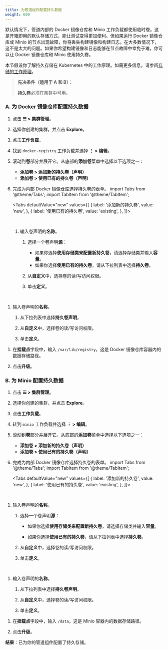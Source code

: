 ```yaml
---
title: 为管道组件配置持久数据
weight: 600
---
```


默认情况下，管道内部的 Docker 镜像仓库和 Minio 工作负载都使用临时卷。这是开箱即用的默认存储方式，能让测试变得更加便利。但如果运行 Docker 镜像仓库或 Minio 的节点出现故障，你将丢失构建镜像和构建日志。在大多数情况下，这不是太大的问题。如果你希望构建镜像和日志能够在节点故障中幸免于难，你可以让 Docker 镜像仓库和 Minio 使用持久卷。

本节假设你了解持久存储在 Kubernetes 中的工作原理。如需更多信息，请参阅[存储的工作原理]({{<baseurl>}}/rancher/v2.6/en/cluster-admin/volumes-and-storage/how-storage-works/)。

> **先决条件（适用于 A 和 B）：**
>
> [持久卷]({{<baseurl>}}/rancher/v2.6/en/cluster-admin/volumes-and-storage/)必须在集群中可用。

### A. 为 Docker 镜像仓库配置持久数据

1. 点击 **☰ > 集群管理**。
1. 选择你创建的集群，并点击 **Explore**。
1. 点击**工作负载**。

1. 找到 `docker-registry` 工作负载并选择 **⋮ > 编辑**。

1. 滚动到**卷**部分并展开它。从底部的**添加卷**菜单中选择以下选项之一：

   - **添加卷 > 添加新的持久卷（声明）**
   - **添加卷 > 使用已有的持久卷（声明）**

1. 完成为内部 Docker 镜像仓库选择持久卷的表单。
   import Tabs from '@theme/Tabs';
   import TabItem from '@theme/TabItem';

   <Tabs
   defaultValue="new"
   values={[
   { label: '添加新的持久卷', value: 'new', },
   { label: '使用已有的持久卷', value: 'existing', },
   ]}>

   <TabItem value="new">
   <br/>

   1. 输入卷声明的**名称**。
      1. 选择一个卷声明**源**：

         - 如果你选择**使用存储类来配置新持久卷**，请选择存储类并输入**容量**。
         - 如果你选择**使用已有的持久卷**，请从下拉列表中选择**持久卷**。
      1. 从**自定义**中，选择卷的读/写访问权限。
      1. 单击**定义**。

</TabItem>

<TabItem value="existing"><br/>

   1. 输入卷声明的**名称**。

      1. 从下拉列表中选择**持久卷声明**。

      1. 从**自定义**中，选择卷的读/写访问权限。

      1. 单击**定义**。

</TabItem>

</Tabs>

1. 在**挂载点**字段中，输入 `/var/lib/registry`，这是 Docker 镜像仓库容器内的数据存储路径。

1. 点击**升级**。

### B. 为 Minio 配置持久数据

1. 点击 **☰ > 集群管理**。
1. 选择你创建的集群，并点击 **Explore**。
1. 点击**工作负载**。
1. 转到 `minio` 工作负载并选择 **⋮ > 编辑**。

1. 滚动到**卷**部分并展开它。从底部的**添加卷**菜单中选择以下选项之一：

   - **添加卷 > 添加新的持久卷（声明）**
   - **添加卷 > 使用已有的持久卷（声明）**

1. 完成为内部 Docker 镜像仓库选择持久卷的表单。
   import Tabs from '@theme/Tabs';
   import TabItem from '@theme/TabItem';

   <Tabs
   defaultValue="new"
   values={[
   { label: '添加新的持久卷', value: 'new', },
   { label: '使用已有的持久卷', value: 'existing', },
   ]}>

<TabItem value="new">
<br/>

   1. 输入卷声明的**名称**。

      1. 选择一个卷声明**源**：

         - 如果你选择**使用存储类来配置新持久卷**，请选择存储类并输入**容量**。

         - 如果你选择**使用已有的持久卷**，请从下拉列表中选择**持久卷**。
      1. 从**自定义**中，选择卷的读/写访问权限。

      1. 单击**定义**。

</TabItem>

<TabItem value="existing">
<br/>

   1. 输入卷声明的**名称**。

      1. 从下拉列表中选择**持久卷声明**。

      1. 从**自定义**中，选择卷的读/写访问权限。

      1. 单击**定义**。

</TabItem>
</Tabs>

1. 在**挂载点**字段中，输入 `/data`，这是 Minio 容器内的数据存储路径。

1. 点击**升级**。

**结果**：已为你的管道组件配置了持久存储。
